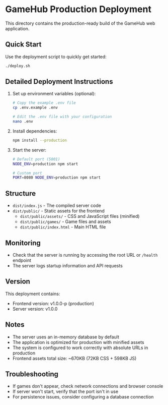 # GameHub Production Deployment

This directory contains the production-ready build of the GameHub web application.

## Quick Start

Use the deployment script to quickly get started:

```bash
./deploy.sh
```

## Detailed Deployment Instructions

1. Set up environment variables (optional):
   ```bash
   # Copy the example .env file
   cp .env.example .env
   
   # Edit the .env file with your configuration
   nano .env
   ```

2. Install dependencies:
   ```bash
   npm install --production
   ```

3. Start the server:
   ```bash
   # Default port (5001)
   NODE_ENV=production npm start
   
   # Custom port
   PORT=8080 NODE_ENV=production npm start
   ```

## Structure

- `dist/index.js` - The compiled server code
- `dist/public/` - Static assets for the frontend
  - `dist/public/assets/` - CSS and JavaScript files (minified)
  - `dist/public/games/` - Game files and assets
  - `dist/public/index.html` - Main HTML file

## Monitoring

- Check that the server is running by accessing the root URL or `/health` endpoint
- The server logs startup information and API requests

## Version

This deployment contains:
- Frontend version: v1.0.0-p (production)
- Server version: v1.0.0

## Notes

- The server uses an in-memory database by default
- The application is optimized for production with minified assets
- The system is configured to work correctly with absolute URLs in production
- Frontend assets total size: ~670KB (72KB CSS + 598KB JS)

## Troubleshooting

- If games don't appear, check network connections and browser console
- If server won't start, verify that the port isn't in use
- For persistence issues, consider configuring a database connection